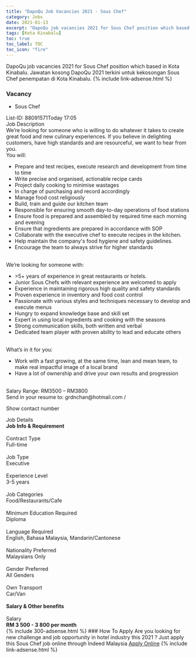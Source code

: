 ```yaml
---
title: "DapoQu Job Vacancies 2021 - Sous Chef" 
category: Jobs 
date: 2021-01-13 
excerpt: "DapoQu job vacancies 2021 for Sous Chef position which based in Kota Kinabalu. Jawatan kosong DapoQu 2021 terkini untuk kekosongan Sous Chef penempatan di Kota Kinabalu" 
tags: [Kota Kinabalu] 
toc: true 
toc_label: TOC 
toc_icon: "fire" 
--- 
```


DapoQu job vacancies 2021 for Sous Chef position which based in Kota Kinabalu. Jawatan kosong DapoQu 2021 terkini untuk kekosongan Sous Chef penempatan di Kota Kinabalu. 
{% include link-adsense.html %} 
### Vacancy 
- Sous Chef 
<div><p></p><div><div>List-ID: 88091571Today 17:05</div>
<div><div>Job Description</div><div></div><div>
We&#8217;re looking for someone who is willing to do whatever it takes to create great food and new culinary experiences. If you believe in delighting customers, have high standards and are resourceful, we want to hear from you.<br>
You will:<br>
<ul><li>Prepare and test recipes, execute research and development from time to time</li><li>Write precise and organised, actionable recipe cards</li><li>Project daily cooking to minimise wastages</li><li>In charge of purchasing and record accordingly</li><li>Manage food cost religiously</li><li>Build, train and guide our kitchen team</li><li>Responsible for ensuring smooth day-to-day operations of food stations</li><li>Ensure food is prepared and assembled by required time each morning and evening</li><li>Ensure that ingredients are prepared in accordance with SOP</li><li>Collaborate with the executive chef to execute recipes in the kitchen.</li><li>Help maintain the company's food hygiene and safety guidelines.</li><li>Encourage the team to always strive for higher standards</li></ul><br>
We&#8217;re looking for someone with:<br>
<ul><li>&gt;5+ years of experience in great restaurants or hotels.</li><li>Junior Sous Chefs with relevant experience are welcomed to apply</li><li>Experience in maintaining rigorous high quality and safety standards</li><li>Proven experience in inventory and food cost control</li><li>Passionate with various styles and techniques necessary to develop and execute menus</li><li>Hungry to expand knowledge base and skill set</li><li>Expert in using local ingredients and cooking with the seasons</li><li>Strong communication skills, both written and verbal</li><li>Dedicated team player with proven ability to lead and educate others</li></ul><br>
What&#8217;s in it for you:<br>
<ul><li>Work with a fast growing, at the same time, lean and mean team, to make real impactful image of a local brand</li><li>Have a lot of ownership and drive your own results and progression</li></ul><br>
Salary Range: RM3500 &#8211; RM3800
<br>
Send in your resume to: grdnchan@hotmail.com / <p>Show contact number</p></div><div>
Job Details</div><div><div><div><div><div><b>
Job Info &amp; Requirement</b></div></div><br>
</div><div><div><div>
Contract Type</div><div>
Full-time</div></div><br>
<div><div>
Job Type</div><div>
Executive</div></div><br>
<div><div>
Experience Level</div><div>
3-5 years</div></div><br>
<div><div>
Job Categories</div><div>
Food/Restaurants/Cafe</div></div><br>
<div><div>
Minimum Education Required</div><div>
Diploma</div></div><br>
<div><div>
Language Required</div><div>
English, Bahasa Malaysia, Mandarin/Cantonese</div></div><br>
<div><div>
Nationality Preferred</div><div>
Malaysians Only</div></div><br>
<div><div>
Gender Preferred</div><div>
All Genders</div></div><br>
<div><div>
Own Transport</div><div>
Car/Van</div></div><br>
</div></div><div><div><div><div><b>
Salary &amp; Other benefits</b></div></div><br>
</div><div><div>
Salary</div><div><b>
RM 3 500 - 3 800 per month</b></div></div></div></div></div></div></div> 
{% include 300-adsense.html %} 
### How To Apply 
Are you looking for new challenge and job opportunity in hotel industry this 2021 ?
Just apply this Sous Chef job online through Indeed Malaysia 
<a href="https://malaysia.indeed.com/viewjob?jk=2cbfdcb1f464a036" class="btn btn--info" target="_blank" rel="nofollow noopenner">Apply Online</a> 
{% include link-adsense.html %} 